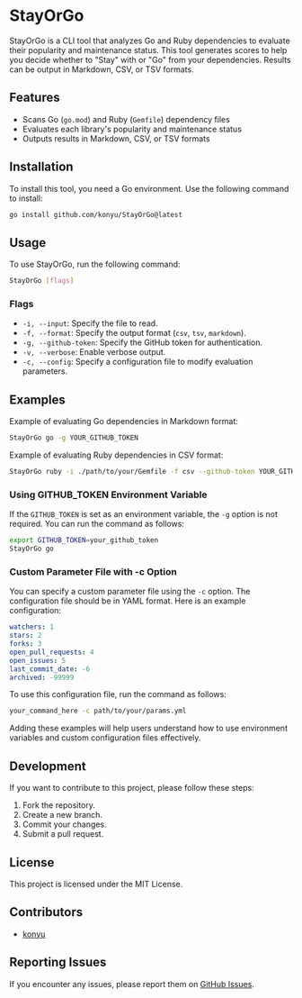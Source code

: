 # StayOrGo

StayOrGo is a CLI tool that analyzes Go and Ruby dependencies to evaluate their popularity and maintenance status. This tool generates scores to help you decide whether to "Stay" with or "Go" from your dependencies. Results can be output in Markdown, CSV, or TSV formats.

## Features

- Scans Go (`go.mod`) and Ruby (`Gemfile`) dependency files
- Evaluates each library's popularity and maintenance status
- Outputs results in Markdown, CSV, or TSV formats

## Installation

To install this tool, you need a Go environment. Use the following command to install:

```bash
go install github.com/konyu/StayOrGo@latest
```

## Usage

To use StayOrGo, run the following command:

```bash
StayOrGo [flags]
```


### Flags

- `-i, --input`: Specify the file to read.
- `-f, --format`: Specify the output format (`csv`, `tsv`, `markdown`).
- `-g, --github-token`: Specify the GitHub token for authentication.
- `-v, --verbose`: Enable verbose output.
- `-c, --config`: Specify a configuration file to modify evaluation parameters.

## Examples

Example of evaluating Go dependencies in Markdown format:

```bash
StayOrGo go -g YOUR_GITHUB_TOKEN
```

Example of evaluating Ruby dependencies in CSV format:

```bash
StayOrGo ruby -i ./path/to/your/Gemfile -f csv --github-token YOUR_GITHUB_TOKEN
```

### Using GITHUB_TOKEN Environment Variable

If the `GITHUB_TOKEN` is set as an environment variable, the `-g` option is not required. You can run the command as follows:

```bash
export GITHUB_TOKEN=your_github_token
StayOrGo go
```

### Custom Parameter File with -c Option

You can specify a custom parameter file using the `-c` option. The configuration file should be in YAML format. Here is an example configuration:

```yaml
watchers: 1
stars: 2
forks: 3
open_pull_requests: 4
open_issues: 5
last_commit_date: -6
archived: -99999
```

To use this configuration file, run the command as follows:

```bash
your_command_here -c path/to/your/params.yml
```
Adding these examples will help users understand how to use environment variables and custom configuration files effectively.



## Development

If you want to contribute to this project, please follow these steps:

1. Fork the repository.
2. Create a new branch.
3. Commit your changes.
4. Submit a pull request.

## License

This project is licensed under the MIT License.

## Contributors

- [konyu](https://github.com/konyu)

## Reporting Issues

If you encounter any issues, please report them on [GitHub Issues](https://github.com/uzumaki-inc/StayOrGo/issues).
